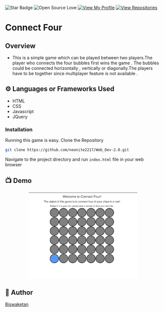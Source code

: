 ![Star Badge](https://img.shields.io/static/v1?label=%F0%9F%8C%9F&message=If%20Useful&style=style=flat&color=BC4E99)
![Open Source Love](https://badges.frapsoft.com/os/v1/open-source.svg?v=103)
[![View My Profile](https://img.shields.io/badge/View-My_Profile-green?logo=GitHub)](https://github.com/neonite2217)
[![View Repositories](https://img.shields.io/badge/View-My_Repositories-blue?logo=GitHub)](https://github.com/neonite2217?tab=repositories)

# Connect Four
## Overview
- This is a simple game which can be played between two players.The player who connects the four bubbles first wins the game . The bubbles could be connected horizontally , vertically or diagonally.The players have to be together since multiplayer feature is not available .

## ⚙️ Languages or Frameworks Used
<ul>
    <li>HTML</li>
    <li>CSS</li>
    <li>Javascript</li>
    <li>JQuery</li>
</ul>

### Installation
Running this game is easy.
Clone the Repository

```sh
git clone https://github.com/neonite2217/Web_Dev-2.0.git
```

Navigate to the project directory and run `index.html` file in your web browser

## 📺 Demo
<p align="center">
<img src="image.png" width=70% height=70%>

## 🤖 Author
[Biswaketan](https://github.com/neonite2217/)
